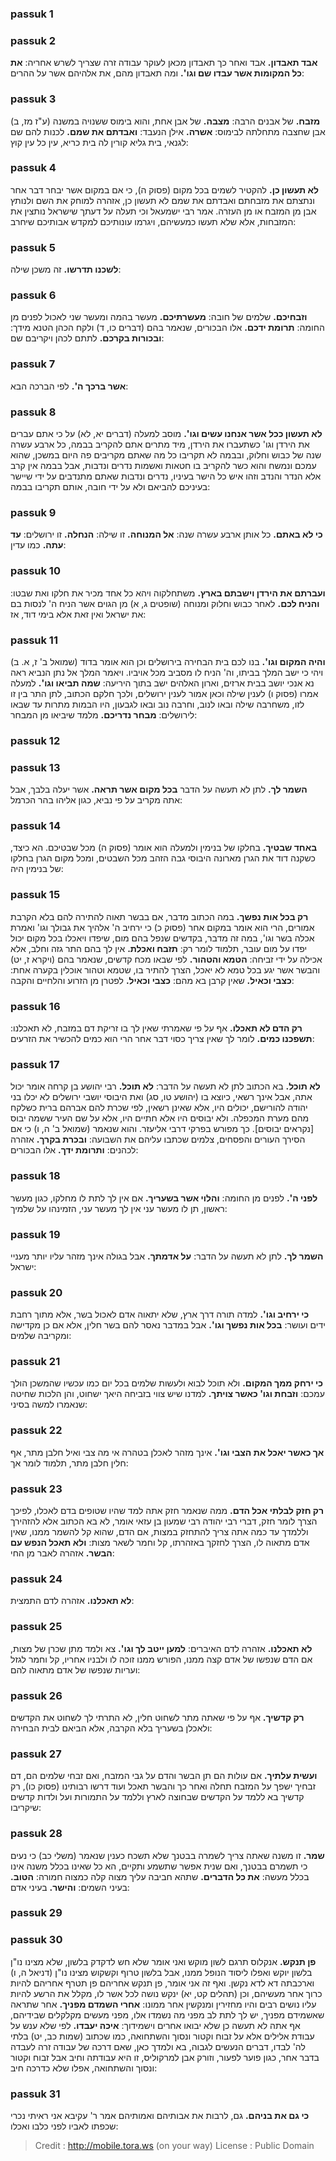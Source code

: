 
### passuk 1

### passuk 2
<b>אבד תאבדון.</b> אבד ואחר כך תאבדון מכאן לעוקר עבודה זרה שצריך לשרש אחריה: 
<b>את כל המקומות אשר עבדו שם וגו'.</b> ומה תאבדון מהם, את אלהיהם אשר על ההרים:

### passuk 3
<b>מזבח.</b> של אבנים הרבה: 
<b>מצבה.</b> של אבן אחת, והוא בימוס ששנויה במשנה (ע"ז מז, ב) אבן שחצבה מתחלתה לבימוס: 
<b>אשרה.</b> אילן הנעבד: 
<b>ואבדתם את שמם.</b> לכנות להם שם לגנאי, בית גליא קורין לה בית כריא, עין כל עין קוץ:

### passuk 4
<b>לא תעשון כן.</b> להקטיר לשמים בכל מקום (פסוק ה), כי אם במקום אשר יבחר דבר אחר ונתצתם את מזבחתם ואבדתם את שמם לא תעשון כן, אזהרה למוחק את השם ולנותץ אבן מן המזבח או מן העזרה. אמר רבי ישמעאל וכי תעלה על דעתך שישראל נותצין את המזבחות, אלא שלא תעשו כמעשיהם, ויגרמו עונותיכם למקדש אבותיכם שיחרב:

### passuk 5
<b>לשכנו תדרשו.</b> זה משכן שילה:

### passuk 6
<b>וזבחיכם.</b> שלמים של חובה: 
<b>מעשרתיכם.</b> מעשר בהמה ומעשר שני לאכול לפנים מן החומה: 
<b>תרומת ידכם.</b> אלו הבכורים, שנאמר בהם (דברים כו, ד) ולקח הכהן הטנא מידך: 
<b>ובכורות בקרכם.</b> לתתם לכהן ויקריבם שם:

### passuk 7
<b>אשר ברכך ה'.</b> לפי הברכה הבא:

### passuk 8
<b>לא תעשון ככל אשר אנחנו עשים וגו'.</b> מוסב למעלה (דברים יא, לא) על כי אתם עברים את הירדן וגו' כשתעברו את הירדן, מיד מתרים אתם להקריב בבמה, כל ארבע עשרה שנה של כבוש וחלוק, ובבמה לא תקריבו כל מה שאתם מקריבים פה היום במשכן, שהוא עמכם ונמשח והוא כשר להקריב בו חטאות ואשמות נדרים ונדבות, אבל בבמה אין קרב אלא הנדר והנדב וזהו איש כל הישר בעיניו, נדרים ונדבות שאתם מתנדבים על ידי שיישר בעיניכם להביאם ולא על ידי חובה, אותם תקריבו בבמה:

### passuk 9
<b>כי לא באתם.</b> כל אותן ארבע עשרה שנה: 
<b>אל המנוחה.</b> זו שילה: 
<b>הנחלה.</b> זו ירושלים: 
<b>עד עתה.</b> כמו עדין:

### passuk 10
<b>ועברתם את הירדן וישבתם בארץ.</b> משתחלקוה ויהא כל אחד מכיר את חלקו ואת שבטו: 
<b>והניח לכם.</b> לאחר כבוש וחלוק ומנוחה (שופטים ג, א) מן הגוים אשר הניח ה' לנסות בם את ישראל ואין זאת אלא בימי דוד, אז:

### passuk 11
<b>והיה המקום וגו'.</b> בנו לכם בית הבחירה בירושלים וכן הוא אומר בדוד (שמואל ב' ז, א. ב) ויהי כי ישב המלך בביתו, וה' הניח לו מסביב מכל אויביו. ויאמר המלך אל נתן הנביא ראה נא אנכי יושב בבית ארזים, וארון האלהים ישב בתוך היריעה: 
<b>שמה תביאו וגו'.</b> למעלה אמרו (פסוק ו) לענין שילה וכאן אמור לענין ירושלים, ולכך חלקם הכתוב, לתן התר בין זו לזו, משחרבה שילה ובאו לנוב, וחרבה נוב ובאו לגבעון, היו הבמות מתרות עד שבאו לירושלים: 
<b>מבחר נדריכם.</b> מלמד שיביאו מן המבחר: 

### passuk 12

### passuk 13
<b>השמר לך.</b> לתן לא תעשה על הדבר 
<b>בכל מקום אשר תראה.</b> אשר יעלה בלבך, אבל אתה מקריב על פי נביא, כגון אליהו בהר הכרמל:

### passuk 14
<b>באחד שבטיך.</b> בחלקו של בנימין ולמעלה הוא אומר (פסוק ה) מכל שבטיכם. הא כיצד, כשקנה דוד את הגרן מארונה היבוסי גבה הזהב מכל השבטים, ומכל מקום הגרן בחלקו של בנימין היה:

### passuk 15
<b>רק בכל אות נפשך.</b> במה הכתוב מדבר, אם בבשר תאוה להתירה להם בלא הקרבת אמורים, הרי הוא אומר במקום אחר (פסוק כ) כי ירחיב ה' אלהיך את גבולך וגו' ואמרת אכלה בשר וגו', במה זה מדבר, בקדשים שנפל בהם מום, שיפדו ויאכלו בכל מקום יכול יפדו על מום עובר, תלמוד לומר רק: 
<b>תזבח ואכלת.</b> אין לך בהם התר גזה וחלב, אלא אכילה על ידי זביחה: 
<b>הטמא והטהור.</b> לפי שבאו מכח קדשים, שנאמר בהם (ויקרא ז, יט) והבשר אשר יגע בכל טמא לא יאכל, הצרך להתיר בו, שטמא וטהור אוכלין בקערה אחת: 
<b>כצבי וכאיל.</b> שאין קרבן בא מהם: 
<b>כצבי וכאיל.</b> לפטרן מן הזרוע והלחיים והקבה:

### passuk 16
<b>רק הדם לא תאכלו.</b> אף על פי שאמרתי שאין לך בו זריקת דם במזבח, לא תאכלנו: 
<b>תשפכנו כמים.</b> לומר לך שאין צריך כסוי דבר אחר הרי הוא כמים להכשיר את הזרעים:

### passuk 17
<b>לא תוכל.</b> בא הכתוב לתן לא תעשה על הדבר:
<b>לא תוכל.</b> רבי יהושע בן קרחה אומר יכול אתה, אבל אינך רשאי, כיוצא בו (יהושע טו, סג) ואת היבוסי יושבי ירושלים לא יכלו בני יהודה להורישם, יכולים היו, אלא שאינן רשאין, לפי שכרת להם אברהם ברית כשלקח מהם מערת המכפלה. ולא יבוסים היו אלא חתיים היו, אלא על שם העיר ששמה יבוס [נקראים יבוסים]. כך מפורש בפרקי דרבי אליעזר. והוא שנאמר (שמואל ב' ה, ו) כי אם הסירך העורים והפסחים, צלמים שכתבו עליהם את השבועה: 
<b>ובכרת בקרך.</b> אזהרה לכהנים: 
<b>ותרומת ידך.</b> אלו הבכורים: 

### passuk 18
<b>לפני ה'.</b> לפנים מן החומה: 
<b>והלוי אשר בשעריך.</b> אם אין לך לתת לו מחלקו, כגון מעשר ראשון, תן לו מעשר עני אין לך מעשר עני, הזמינהו על שלמיך:

### passuk 19
<b>השמר לך.</b> לתן לא תעשה על הדבר: 
<b>על אדמתך.</b> אבל בגולה אינך מזהר עליו יותר מעניי ישראל:

### passuk 20
<b>כי ירחיב וגו'.</b> למדה תורה דרך ארץ, שלא יתאוה אדם לאכול בשר, אלא מתוך רחבת ידים ועושר: 
<b>בכל אות נפשך וגו'.</b> אבל במדבר נאסר להם בשר חלין, אלא אם כן מקדישה ומקריבה שלמים:

### passuk 21
<b>כי ירחק ממך המקום.</b> ולא תוכל לבוא ולעשות שלמים בכל יום כמו עכשיו שהמשכן הולך עמכם: 
<b>וזבחת וגו' כאשר צויתך.</b> למדנו שיש צווי בזביחה היאך ישחוט, והן הלכות שחיטה שנאמרו למשה בסיני: 

### passuk 22
<b>אך כאשר יאכל את הצבי וגו'.</b> אינך מזהר לאכלן בטהרה אי מה צבי ואיל חלבן מתר, אף חלין חלבן מתר, תלמוד לומר אך:

### passuk 23
<b>רק חזק לבלתי אכל הדם.</b> ממה שנאמר חזק אתה למד שהיו שטופים בדם לאכלו, לפיכך הצרך לומר חזק, דברי רבי יהודה רבי שמעון בן עזאי אומר, לא בא הכתוב אלא להזהירך וללמדך עד כמה אתה צריך להתחזק במצות, אם הדם, שהוא קל להשמר ממנו, שאין אדם מתאוה לו, הצרך לחזקך באזהרתו, קל וחמר לשאר מצות: 
<b>ולא תאכל הנפש עם הבשר.</b> אזהרה לאבר מן החי:

### passuk 24
<b>לא תאכלנו.</b> אזהרה לדם התמצית:

### passuk 25
<b>לא תאכלנו.</b> אזהרה לדם האיברים: 
<b>למען ייטב לך וגו'.</b> צא ולמד מתן שכרן של מצות, אם הדם שנפשו של אדם קצה ממנו, הפורש ממנו זוכה לו ולבניו אחריו, קל וחמר לגזל ועריות שנפשו של אדם מתאוה להם:

### passuk 26
<b>רק קדשיך.</b> אף על פי שאתה מתר לשחוט חלין, לא התרתי לך לשחוט את הקדשים ולאכלן בשעריך בלא הקרבה, אלא הביאם לבית הבחירה:

### passuk 27
<b>ועשית עלתיך.</b> אם עולות הם תן הבשר והדם על גבי המזבח, ואם זבחי שלמים הם, דם זבחיך ישפך על המזבח תחלה ואחר כך והבשר תאכל ועוד דרשו רבותינו (פסוק כו), רק קדשיך בא ללמד על הקדשים שבחוצה לארץ וללמד על התמורות ועל ולדות קדשים שיקריבו:

### passuk 28
<b>שמר.</b> זו משנה שאתה צריך לשמרה בבטנך שלא תשכח כענין שנאמר (משלי כב) כי נעים כי תשמרם בבטנך, ואם שנית אפשר שתשמע ותקיים, הא כל שאינו בכלל משנה אינו בכלל מעשה: 
<b>את כל הדברים.</b> שתהא חביבה עליך מצוה קלה כמצוה חמורה: 
<b>הטוב.</b> בעיני השמים: 
<b>והישר.</b> בעיני אדם:

### passuk 29

### passuk 30
<b>פן תנקש.</b> אנקלוס תרגם לשון מוקש ואני אומר שלא חש לדקדק בלשון, שלא מצינו נו"ן בלשון יוקש ואפלו ליסוד הנופל ממנו, אבל בלשון טרוף וקשקוש מצינו נו"ן (דניאל ה, ו) וארכבתה דא לדא נקשן. ואף זה אני אומר, פן תנקש אחריהם פן תטרף אחריהם להיות כרוך אחר מעשיהם, וכן (תהלים קט, יא) ינקש נושה לכל אשר לו, מקלל את הרשע להיות עליו נושים רבים והיו מחזירין ומנקשין אחר ממונו: 
<b>אחרי השמדם מפניך.</b> אחר שתראה שאשמידם מפניך, יש לך לתת לב מפני מה נשמדו אלו, מפני מעשים מקלקלים שבידיהם, אף אתה לא תעשה כן שלא יבואו אחרים וישמידוך: 
<b>איכה יעבדו.</b> לפי שלא ענש על עבודת אלילים אלא על זבוח וקטור ונסוך והשתחואה, כמו שכתוב (שמות כב, יט) בלתי לה' לבדו, דברים הנעשים לגבוה, בא ולמדך כאן, שאם דרכה של עבודה זרה לעבדה בדבר אחר, כגון פוער לפעור, וזורק אבן למרקוליס, זו היא עבודתה וחיב אבל זבוח וקטור ונסוך והשתחואה, אפלו שלא כדרכה חיב:

### passuk 31
<b>כי גם את בניהם.</b> גם, לרבות את אבותיהם ואמותיהם אמר ר' עקיבא אני ראיתי נכרי שכפתו לאביו לפני כלבו ואכלו:

>Credit : http://mobile.tora.ws (on your way)
>License : Public Domain